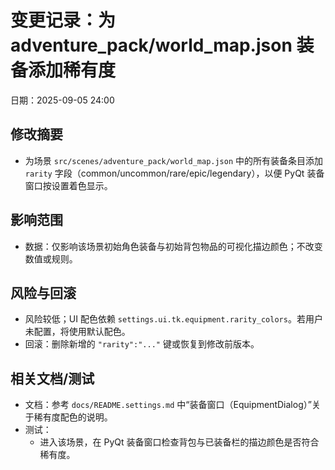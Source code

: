 # 变更记录：为 adventure_pack/world_map.json 装备添加稀有度

日期：2025-09-05 24:00

## 修改摘要
- 为场景 `src/scenes/adventure_pack/world_map.json` 中的所有装备条目添加 `rarity` 字段（common/uncommon/rare/epic/legendary），以便 PyQt 装备窗口按设置着色显示。

## 影响范围
- 数据：仅影响该场景初始角色装备与初始背包物品的可视化描边颜色；不改变数值或规则。

## 风险与回滚
- 风险较低；UI 配色依赖 `settings.ui.tk.equipment.rarity_colors`。若用户未配置，将使用默认配色。
- 回滚：删除新增的 `"rarity":"..."` 键或恢复到修改前版本。

## 相关文档/测试
- 文档：参考 `docs/README.settings.md` 中“装备窗口（EquipmentDialog）”关于稀有度配色的说明。
- 测试：
  - 进入该场景，在 PyQt 装备窗口检查背包与已装备栏的描边颜色是否符合稀有度。
